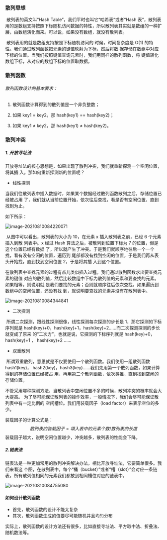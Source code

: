 ### 散列思想

​		散列表的英文叫“Hash Table”，我们平时也叫它“哈希表”或者“Hash 表”，散列表用的是数组支持按照下标随机访问数据的特性，所以散列表其实就是数组的一种扩 展，由数组演化而来。可以说，如果没有数组，就没有散列表。

​		散列表用的就是数组支持按照下标随机访问的 时候，时间复杂度是 O(1) 的特性。我们通过散列函数把元素的键值映射为下标，然后将数 据存储在数组中对应下标的位置。当我们按照键值查询元素时，我们用同样的散列函数，将 键值转化数组下标，从对应的数组下标的位置取数据。

### 散列函数

###### 散列函数设计的基本要求：

1. 散列函数计算得到的散列值是一个非负整数；

2. 如果 key1 = key2，那 hash(key1) == hash(key2)； 

3. 如果 key1 ≠ key2，那 hash(key1) ≠ hash(key2)。

### 散列冲突

##### 1. 开放寻址法

​		开放寻址法的核心思想是，如果出现了散列冲突，我们就重新探测一个空闲位置，将其插 入。那如何重新探测新的位置呢？

* 线性探测

​        当我们往散列表中插入数据时，如果某个数据经过散列函数散列之后，存储位置已经被占用 了，我们就从当前位置开始，依次往后查找，看是否有空闲位置，直到找到为止。

如下所示：

![image-20210810084220071](C:\Users\liuya\AppData\Roaming\Typora\typora-user-images\image-20210810084220071.png)

​		从图中可以看出，散列表的大小为 10，在元素 x 插入散列表之前，已经 6 个元素插入到散 列表中。x 经过 Hash 算法之后，被散列到位置下标为 7 的位置，但是这个位置已经有数据 了，所以就产生了冲突。于是我们就顺序地往后一个一个找，看有没有空闲的位置，遍历到 尾部都没有找到空闲的位置，于是我们再从表头开始找，直到找到空闲位置 2，于是将其插 入到这个位置。

​		在散列表中查找元素的过程有点儿类似插入过程。我们通过散列函数求出要查找元素的键值 对应的散列值，然后比较数组中下标为散列值的元素和要查找的元素。如果相等，则说明就 是我们要找的元素；否则就顺序往后依次查找。如果遍历到数组中的空闲位置，还没有找 到，就说明要查找的元素并没有在散列表中。

![image-20210810084344841](C:\Users\liuya\AppData\Roaming\Typora\typora-user-images\image-20210810084344841.png)

* 二次探测

​      所谓二次探测，跟线性探测很像，线性探测每次探测的步长是 1，那它探测的下标序列就是 hash(key)+0，hash(key)+1，hash(key)+2……而二次探测探测的步长就变成了原来 的“二次方”，也就是说，它探测的下标序列就是 hash(key)+0，hash(key)+1 ， hash(key)+2 ……

* 双重散列

​      所谓双重散列，意思就是不仅要使用一个散列函数。我们使用一组散列函数 hash1(key)， hash2(key)，hash3(key)……我们先用第一个散列函数，如果计算得到的存储位置已经被占 用，再用第二个散列函数，依次类推，直到找到空闲的存储位置。

不管采用哪种探测方法，当散列表中空闲位置不多的时候，散列冲突的概率就会大大提高。 为了尽可能保证散列表的操作效率，一般情况下，我们会尽可能保证散列表中有一定比例的 空闲槽位。我们用装载因子（load factor）来表示空位的多少。

装载因子的计算公式是：
$$
散列表的装载因子 = 填入表中的元素个数 / 散列表的长度
$$
装载因子越大，说明空闲位置越少，冲突越多，散列表的性能会下降。

##### 2.链表法

​		链表法是一种更加常用的散列冲突解决办法，相比开放寻址法，它要简单很多。我们来看这 个图，在散列表中，每个“桶（bucket）”或者“槽（slot）”会对应一条链表，所有散列值相同的元素我们都放到相同槽位对应的链表中。

![image-20210810084755080](C:\Users\liuya\AppData\Roaming\Typora\typora-user-images\image-20210810084755080.png)

#### 如何设计散列函数

* 首先，散列函数的设计不能太复杂
* 其次，散列函数生成的值要尽可能随机并且均匀分布

实际上，散列函数的设计方法还有很多，比如直接寻址法、平方取中法、折叠法、随机数法等。


